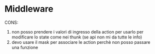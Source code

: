 # Middleware

CONS: 
1. non posso prendere i valori di ingresso della action per usarlo per modificare lo state come nei thunk (se api non mi da tutte le info)
2. devo usare il mask per associare le action perchè non posso passare una funzione
